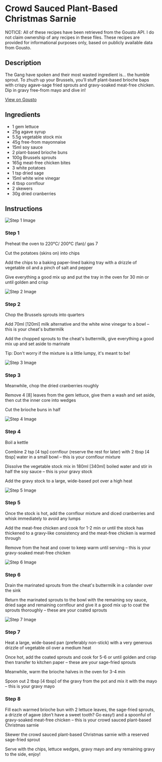 # Crowd Sauced Plant-Based Christmas Sarnie

NOTICE: All of these recipes have been retrieved from the Gousto API. I do not claim ownership of any recipes in these files. These recipes are provided for informational purposes only, based on publicly available data from Gousto.

## Description

The Gang have spoken and their most wasted ingredient is… the humble sprout. To zhuzh up your Brussels, you’ll stuff plant-based brioche baps with crispy agave-sage fried sprouts and gravy-soaked meat-free chicken. Dip in gravy free-from mayo and dive in!

[View on Gousto](https://www.gousto.co.uk/recipes/cookbook/crowd-sauced-plant-based-christmas-sarnie)

## Ingredients

- 1 gem lettuce
- 25g agave syrup 
- 5.5g vegetable stock mix
- 45g free-from mayonnaise
- 15ml soy sauce
- 2 plant-based brioche buns
- 100g Brussels sprouts
- 165g meat-free chicken bites
- 3 white potatoes
- 1 tsp dried sage
- 15ml white wine vinegar
- 4 tbsp cornflour
- 2 skewers
- 30g dried cranberries

## Instructions

![Step 1 Image](https://production-media.gousto.co.uk/cms/recipe-step-image/step-1-1637930305264-x200.jpg)

### Step 1

Preheat the oven to 220°C/ 200°C (fan)/ gas 7

Cut the potatoes (skins on) into chips

Add the chips to a baking paper-lined baking tray with a drizzle of vegetable oil and a pinch of salt and pepper

Give everything a good mix up and put the tray in the oven for 30 min or until golden and crisp

![Step 2 Image](https://production-media.gousto.co.uk/cms/recipe-step-image/step-2-1637930309078-x200.jpg)

### Step 2

Chop the Brussels sprouts into quarters

Add 70ml <span class="text-danger">[120ml]</span> milk alternative and the white wine vinegar to a bowl – this is your cheat's buttermilk

Add the chopped sprouts to the cheat's buttermilk, give everything a good mix up and set aside to marinate

Tip: Don't worry if the mixture is a little lumpy, it's meant to be!

![Step 3 Image](https://production-media.gousto.co.uk/cms/recipe-step-image/step-3-1637930313848-x200.jpg)

### Step 3

Meanwhile, chop the dried cranberries roughly

Remove 4 <span class="text-danger">[8] </span>leaves from the gem lettuce, give them a wash and set aside, then cut the inner core into wedges

Cut the brioche buns in half

![Step 4 Image](https://production-media.gousto.co.uk/cms/recipe-step-image/step-4-1637930316762-x200.jpg)

### Step 4

Boil a kettle

Combine 2 tsp <span class="text-danger">[4 tsp]</span> cornflour (reserve the rest for later) with 2 tbsp <span class="text-danger">[4 tbsp]</span> water in a small bowl – this is your cornflour mixture

Dissolve the vegetable stock mix in 180ml <span class="text-danger">[340ml]</span> boiled water and stir in half the soy sauce – this is your gravy stock

Add the gravy stock to a large, wide-based pot over a high heat

![Step 5 Image](https://production-media.gousto.co.uk/cms/recipe-step-image/step-5-1637930320887-x200.jpg)

### Step 5

Once the stock is hot, add the cornflour mixture and diced cranberries and whisk immediately to avoid any lumps

Add the meat-free chicken and cook for 1-2 min or until the stock has thickened to a gravy-like consistency and the meat-free chicken is warmed through

Remove from the heat and cover to keep warm until serving – this is your gravy-soaked meat-free chicken

![Step 6 Image](https://production-media.gousto.co.uk/cms/recipe-step-image/step-6-1637930325329-x200.jpg)

### Step 6

Drain the marinated sprouts from the cheat's buttermilk in a colander over the sink

Return the marinated sprouts to the bowl with the remaining soy sauce, dried sage and remaining cornflour and give it a good mix up to coat the sprouts thoroughly – these are your coated sprouts

![Step 7 Image](https://production-media.gousto.co.uk/cms/recipe-step-image/step-7-1637930329817-x200.jpg)

### Step 7

Heat a large, wide-based pan (preferably non-stick) with a very generous drizzle of vegetable oil over a medium heat

Once hot, add the coated sprouts and cook for 5-6 or until golden and crisp then transfer to kitchen paper – these are your sage-fried sprouts

Meanwhile, warm the brioche halves in the oven for 3-4 min

Spoon out 2 tbsp <span class="text-danger">[4 tbsp]</span> of the gravy from the pot and mix it with the mayo – this is your gravy mayo

### Step 8

Fill each warmed brioche bun with 2 lettuce leaves, the sage-fried sprouts, a drizzle of agave (don’t have a sweet tooth? Go easy!) and a spoonful of gravy-soaked meat-free chicken – this is your crowd sauced plant-based Christmas sarnie

Skewer the crowd sauced plant-based Christmas sarnie with a reserved sage-fried sprout

Serve with the chips, lettuce wedges, gravy mayo and any remaining gravy to the side, enjoy!

